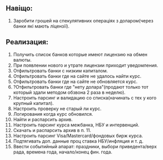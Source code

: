 ## Навіщо:
1. Заробити грошей на спекулятивних операціях з доларом(через банки які мають ліцензії).

## Реализация:
1. Получить список банков которые имеют лицензию на обмен валюты.
2. При появлении нового и утрате лицензии приходит уведомления.
3. Отфильтровать банки с низким капиталом.
4. Отфильтровать банки где на сайте не удалось найти курс.
5. Отфильтровать банки где на сайте не обновляется курс.
6. ?Отфильтровать банки где "нету долара"(продают только тот который здали методом обзвона 2 раза в неделю).
7. Настроить парсинг и валидацию со списка(начинать с тех у кого крупный капитал).
8. Настроить проверку не старый ли курс.
9. Логирования когда курс обновился.
10. Найти и распарсить архив.
11. Настроить парсинг курса межбанка, НБУ и интервенций.
12. Скачать и распарсить архив в п. 11.
13. Настроить парсинг Visa/Mastercard/фондовых бирж курса.
14. Подтягивать доп. данные проц ставка НБУ/инфляция и т. д.
15. Ввести событийный апарат: праздники, выбори приведента/верх рада, времена года, начало/конец фин. года.